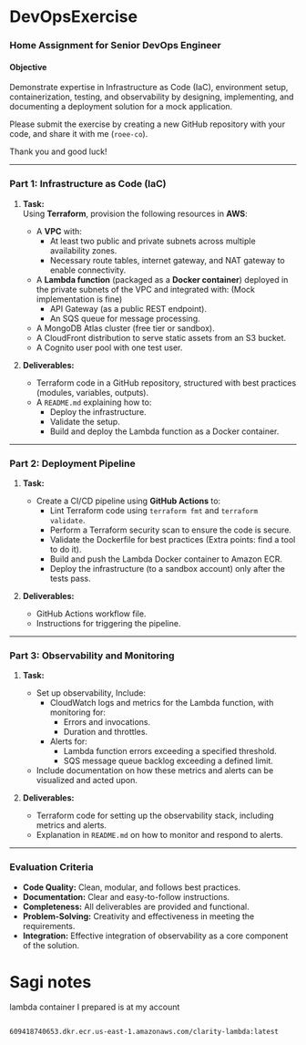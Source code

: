# DevOpsExercise

### **Home Assignment for Senior DevOps Engineer**

#### **Objective**
Demonstrate expertise in Infrastructure as Code (IaC), environment setup, containerization, testing, and observability by designing, implementing, and documenting a deployment solution for a mock application.

Please submit the exercise by creating a new GitHub repository with your code, and share it with me (`roee-co`).

Thank you and good luck!

---

### **Part 1: Infrastructure as Code (IaC)**
1. **Task:**  
   Using **Terraform**, provision the following resources in **AWS**:  
   - A **VPC** with:
     - At least two public and private subnets across multiple availability zones.
     - Necessary route tables, internet gateway, and NAT gateway to enable connectivity.
   - A **Lambda function** (packaged as a **Docker container**) deployed in the private subnets of the VPC and integrated with: (Mock implementation is fine)
     - API Gateway (as a public REST endpoint).
     - An SQS queue for message processing.
   - A MongoDB Atlas cluster (free tier or sandbox).
   - A CloudFront distribution to serve static assets from an S3 bucket.
   - A Cognito user pool with one test user.
   
2. **Deliverables:**  
   - Terraform code in a GitHub repository, structured with best practices (modules, variables, outputs).
   - A `README.md` explaining how to:
     - Deploy the infrastructure.
     - Validate the setup.
     - Build and deploy the Lambda function as a Docker container.

---

### **Part 2: Deployment Pipeline**
1. **Task:**  
   - Create a CI/CD pipeline using **GitHub Actions** to:
     - Lint Terraform code using `terraform fmt` and `terraform validate`.
     - Perform a Terraform security scan to ensure the code is secure.
     - Validate the Dockerfile for best practices (Extra points: find a tool to do it).
     - Build and push the Lambda Docker container to Amazon ECR.
     - Deploy the infrastructure (to a sandbox account) only after the tests pass.

2. **Deliverables:**  
   - GitHub Actions workflow file.
   - Instructions for triggering the pipeline.

---

### **Part 3: Observability and Monitoring**
1. **Task:**  
   - Set up observability, Include:
     - CloudWatch logs and metrics for the Lambda function, with monitoring for:
       - Errors and invocations.
       - Duration and throttles.
     - Alerts for:
       - Lambda function errors exceeding a specified threshold.
       - SQS message queue backlog exceeding a defined limit.
   - Include documentation on how these metrics and alerts can be visualized and acted upon.

2. **Deliverables:**  
   - Terraform code for setting up the observability stack, including metrics and alerts.
   - Explanation in `README.md` on how to monitor and respond to alerts.

---

### **Evaluation Criteria**
- **Code Quality:** Clean, modular, and follows best practices.
- **Documentation:** Clear and easy-to-follow instructions.
- **Completeness:** All deliverables are provided and functional.
- **Problem-Solving:** Creativity and effectiveness in meeting the requirements.
- **Integration:** Effective integration of observability as a core component of the solution.


# Sagi notes
lambda container I prepared is at my account 
```

609418740653.dkr.ecr.us-east-1.amazonaws.com/clarity-lambda:latest

```